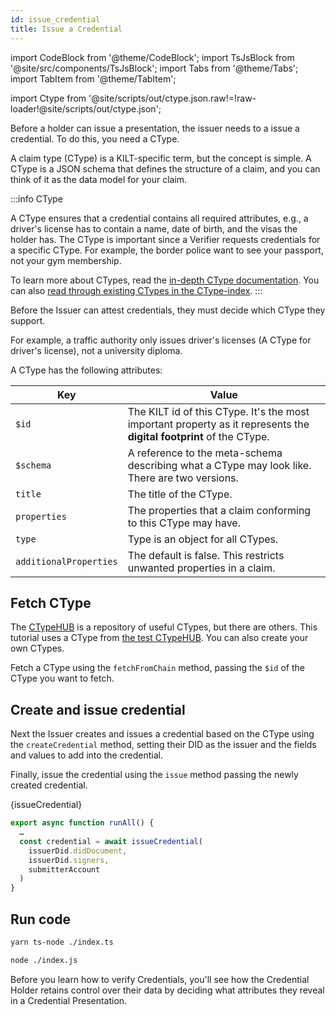 ```yaml
---
id: issue_credential
title: Issue a Credential
---
```


import CodeBlock from '@theme/CodeBlock';
import TsJsBlock from '@site/src/components/TsJsBlock';
import Tabs from '@theme/Tabs';
import TabItem from '@theme/TabItem';

import Ctype from '@site/scripts/out/ctype.json.raw!=!raw-loader!@site/scripts/out/ctype.json';

Before a holder can issue a presentation, the issuer needs to a issue a credential. To do this, you need a CType.

A claim type (CType) is a KILT-specific term, but the concept is simple.
A CType is a JSON schema that defines the structure of a claim, and you can think of it as the data model for your claim.

:::info CType

A CType ensures that a credential contains all required attributes, e.g., a driver's license has to contain a name, date of birth, and the visas the holder has.
The CType is important since a Verifier requests credentials for a specific CType.
For example, the border police want to see your passport, not your gym membership.

To learn more about CTypes, read the [in-depth CType documentation](/concepts/credentials/ctypes).
You can also [read through existing CTypes in the CType-index](https://github.com/KILTprotocol/ctype-index).
:::

Before the <span className="label-role issuer">Issuer</span> can attest credentials, they must decide which CType they support.

For example, a traffic authority only issues driver's licenses (A CType for driver's license), not a university diploma.

A CType has the following attributes:

| Key          | Value                                                                                                                                                               |
| -------------| ------------------------------------------------------------------------------------------------------------------------------------------------------------------- |
| `$id`        | The KILT id of this CType. It's the most important property as it represents the **digital footprint** of the CType.                                               |
| `$schema`    | A reference to the meta-schema describing what a CType may look like. There are two versions.                                                              |
| `title`      | The title of the CType.                                                                                                                                             |
| `properties` | The properties that a claim conforming to this CType may have.                                                                                                      |
| `type` | Type is an object for all CTypes.                                                                                                  |
| `additionalProperties` | The default is false. This restricts unwanted properties in a claim.                                                                                                      |

## Fetch CType

The [CTypeHUB](https://ctypehub.galaniprojects.de) is a repository of useful CTypes, but there are others. This tutorial uses a CType from [the test CTypeHUB](https://test.ctypehub.galaniprojects.de). You can also create your own CTypes.

Fetch a CType using the `fetchFromChain` method, passing the `$id` of the CType you want to fetch.

## Create and issue credential

Next the Issuer creates and issues a credential based on the CType using the `createCredential` method, setting their DID as the issuer and the fields and values to add into the credential.

Finally, issue the credential using the `issue` method passing the newly created credential.

<TsJsBlock>
  {issueCredential}
</TsJsBlock>

<TsJsBlock>

```typescript
export async function runAll() {
  …
  const credential = await issueCredential(
    issuerDid.didDocument,
    issuerDid.signers,
    submitterAccount
  )
}
```

</TsJsBlock>

## Run code

<Tabs groupId="ts-js-choice">
  <TabItem value='ts' label='Typescript' default>

  ```bash
  yarn ts-node ./index.ts
  ```

  </TabItem>
  <TabItem value='js' label='Javascript' default>

  ```bash
  node ./index.js
  ```

  </TabItem>
</Tabs>

Before you learn how to verify Credentials, you'll see how the Credential <span className="label-role holder">Holder</span> retains control over their data by deciding what attributes they reveal in a Credential Presentation.